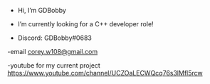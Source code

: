 - Hi, I’m GDBobby

- I’m currently looking for a C++ developer role!

- Discord: GDBobby#0683

-email corey.w108@gmail.com

-youtube for my current project https://www.youtube.com/channel/UCZOaLECWQcq76s3lMfl5rcw
